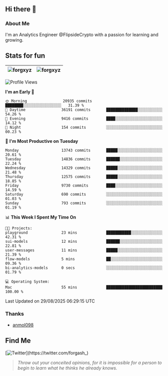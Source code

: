 ## Hi there 👋

### About Me

I'm an Analytics Engineer @FlipsideCrypto with a passion for learning and growing.
  
## Stats for fun

| <img align="center" src="https://github-readme-streak-stats.herokuapp.com/?user=forgxyz&theme=tokyonight" alt="forgxyz" /> | <img align="center" src="https://github-readme-stats.vercel.app/api?username=forgxyz&theme=tokyonight&show_icons=true" alt="forgxyz" /> |
| ------------- |------------- |


<!--START_SECTION:waka-->
![Profile Views](http://img.shields.io/badge/Profile%20Views-0-blue)

**I'm an Early 🐤** 

```text
🌞 Morning                20935 commits       ████████░░░░░░░░░░░░░░░░░   31.39 % 
🌆 Daytime                36191 commits       ██████████████░░░░░░░░░░░   54.26 % 
🌃 Evening                9416 commits        ████░░░░░░░░░░░░░░░░░░░░░   14.12 % 
🌙 Night                  154 commits         ░░░░░░░░░░░░░░░░░░░░░░░░░   00.23 % 
```
📅 **I'm Most Productive on Tuesday** 

```text
Monday                   13743 commits       █████░░░░░░░░░░░░░░░░░░░░   20.61 % 
Tuesday                  14836 commits       ██████░░░░░░░░░░░░░░░░░░░   22.24 % 
Wednesday                14329 commits       █████░░░░░░░░░░░░░░░░░░░░   21.48 % 
Thursday                 12575 commits       █████░░░░░░░░░░░░░░░░░░░░   18.85 % 
Friday                   9730 commits        ████░░░░░░░░░░░░░░░░░░░░░   14.59 % 
Saturday                 690 commits         ░░░░░░░░░░░░░░░░░░░░░░░░░   01.03 % 
Sunday                   793 commits         ░░░░░░░░░░░░░░░░░░░░░░░░░   01.19 % 
```


📊 **This Week I Spent My Time On** 

```text
🐱‍💻 Projects: 
playground               23 mins             ███████████░░░░░░░░░░░░░░   42.31 % 
sui-models               12 mins             ██████░░░░░░░░░░░░░░░░░░░   22.81 % 
user-messages            11 mins             █████░░░░░░░░░░░░░░░░░░░░   21.39 % 
flow-models              5 mins              ██░░░░░░░░░░░░░░░░░░░░░░░   09.36 % 
bi-analytics-models      0 secs              ░░░░░░░░░░░░░░░░░░░░░░░░░   01.79 % 

💻 Operating System: 
Mac                      55 mins             █████████████████████████   100.00 % 
```


 Last Updated on 29/08/2025 06:29:15 UTC
<!--END_SECTION:waka-->

### Thanks
 - [anmol098](https://github.com/anmol098/waka-readme-stats/)
  
## Find Me
[![Twitter](https://img.shields.io/twitter/url/https/twitter.com/forgash_.svg?style=social&label=Follow%20%40forgash_)](https://twitter.com/forgash_)


> *Throw out your conceited opinions, for it is impossible for a person to begin to learn what he thinks he already knows.* 
